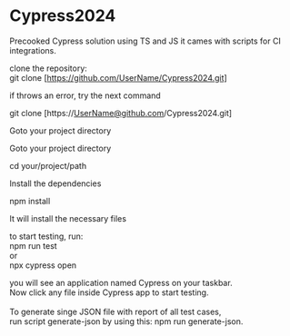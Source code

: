 # Cypress2024
Precooked Cypress solution using TS and JS it cames with scripts for CI integrations.

clone the repository:<br>
git clone  [https://github.com/UserName/Cypress2024.git]
<br>

if throws an error, try the next command<br>

git clone [https://UserName@github.com/Cypress2024.git]
<br>

Goto your project directory
<br>

Goto your project directory<br>

cd your/project/path

Install the dependencies<br>

npm install

It will install the necessary files<br>

to start testing, run:<br>
npm run test <br>
or <br>
npx cypress open <br>

you will see an application named Cypress on your taskbar. <br>
Now click any file inside Cypress app to start testing.<br>
<br>
To generate singe JSON file with report of all test cases,<br> run script generate-json by using this: npm run generate-json.
